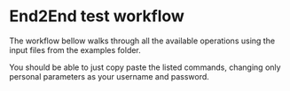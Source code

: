 # End2End test workflow 

The workflow bellow walks through all the available operations using the input files
from the examples folder.

You should be able to just copy paste the listed commands, changing only 
personal parameters as your username and password.




